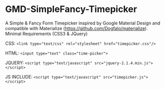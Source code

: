 # GMD-SimpleFancy-Timepicker
A Simple &amp; Fancy Form Timepicker inspired by Google Material Design and compatible with Materialize (https://github.com/Dogfalo/materialize). Minimal Requirements (CSS3 &amp; JQuery)

CSS: ```<link type="text/css" rel="stylesheet" href="timepicker.css"/>```

HTML: ```<input type="text" class="time-picker">```

JQUERY: ```<script type="text/javascript" src="jquery-2.1.4.min.js"></script>```

JS INCLUDE: ```<script type="text/javascript" src="timepicker.js"></script>```
